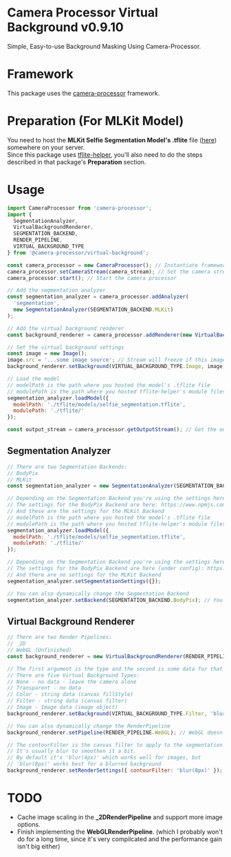 # Camera Processor Virtual Background v0.9.10

Simple, Easy-to-use Background Masking Using Camera-Processor.

# Framework

This package uses the [camera-processor](https://npmjs.com/package/camera-processor) framework.

# Preparation (For MLKit Model)

You need to host the **MLKit Selfie Segmentation Model's .tflite** file ([here](https://github.com/google/mediapipe/blob/master/mediapipe/modules/selfie_segmentation/selfie_segmentation.tflite)) somewhere on your server.  
Since this package uses [tflite-helper](https://npmjs.com/package/tflite-helper), you'll also need to do the steps described in that package's **Preparation** section.

# Usage

```javascript
import CameraProcessor from 'camera-processor';
import {
  SegmentationAnalyzer,
  VirtualBackgroundRenderer,
  SEGMENTATION_BACKEND,
  RENDER_PIPELINE,
  VIRTUAL_BACKGROUND_TYPE
} from '@camera-processor/virtual-background';

const camera_processor = new CameraProcessor(); // Instantiate framework object
camera_processor.setCameraStream(camera_stream); // Set the camera stream from somewhere
camera_processor.start(); // Start the camera processor

// Add the segmentation analyzer
const segmentation_analyzer = camera_processor.addAnalyzer(
  'segmentation',
  new SegmentationAnalyzer(SEGMENTATION_BACKEND.MLKit)
);

// Add the virtual background renderer
const background_renderer = camera_processor.addRenderer(new VirtualBackgroundRenderer(RENDER_PIPELINE._2D));

// Set the virtual background settings
const image = new Image();
image.src = '...some image source'; // Stream will freeze if this image is CORS protected
background_renderer.setBackground(VIRTUAL_BACKGROUND_TYPE.Image, image);

// Load the model
// modelPath is the path where you hosted the model's .tflite file
// modulePath is the path where you hosted tflite-helper's module files
segmentation_analyzer.loadModel({
  modelPath: './tflite/models/selfie_segmentation.tflite',
  modulePath: './tflite/'
});

const output_stream = camera_processor.getOutputStream(); // Get the output stream and use it
```

## Segmentation Analyzer

```javascript
// There are two Segmentation Backends:
// BodyPix
// MLKit
const segmentation_analyzer = new SegmentationAnalyzer(SEGMENTATION_BACKEND.MLKit);

// Depending on the Segmentation Backend you're using the settings here are different
// The settings for the BodyPix Backend are here: https://www.npmjs.com/package/@tensorflow-models/body-pix#config-params-in-bodypixload
// And these are the settings for the MLKit Backend
// modelPath is the path where you hosted the model's .tflite file
// modulePath is the path where you hosted tflite-helper's module files
segmentation_analyzer.loadModel({
  modelPath: './tflite/models/selfie_segmentation.tflite',
  modulePath: './tflite/'
});

// Depending on the Segmentation Backend you're using the settings here are different
// The settings for the BodyPix Backend are here (under config): https://www.npmjs.com/package/@tensorflow-models/body-pix#params-in-segmentperson
// And there are no settings for the MLKit Backend
segmentation_analyzer.setSegmentationSettings({});

// You can also dynamically change the Segmentation Backend
segmentation_analyzer.setBackend(SEGMENTATION_BACKEND.BodyPix); // You might have to load the model again
```

## Virtual Background Renderer

```javascript
// There are two Render Pipelines:
// _2D
// WebGL (Unfinished)
const background_renderer = new VirtualBackgroundRenderer(RENDER_PIPELINE._2D);

// The first argument is the type and the second is some data for that type
// There are five Virtual Background Types:
// None - no data - leave the camera alone
// Transparent - no data
// Color - string data (canvas fillStyle)
// Filter - string data (canvas filter)
// Image - Image data (image object)
background_renderer.setBackground(VIRTUAL_BACKGROUND_TYPE.Filter, 'blur(20px)');

// You can also dynamically change the RenderPipeline
background_renderer.setPipeline(RENDER_PIPELINE.WebGL); // WebGL doesn't work right now though

// The contourFilter is the canvas filter to apply to the segmentation mask.
// It's usually blur to smoothen it a bit.
// By default it's 'blur(4px)' which works well for images, but
// 'blur(8px)' works best for a blurred background
background_renderer.setRenderSettings({ contourFilter: 'blur(8px)' });
```

# TODO

- Cache image scaling in the **\_2DRenderPipeline** and support more image options.
- Finish implementing the **WebGLRenderPipeline**. (which I probably won't do for a long time, since it's very compilcated and the performance gain isn't big either)

